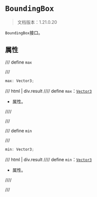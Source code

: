 # `BoundingBox`

> 文档版本：1.21.0.20

`BoundingBox`接口。

## 属性

/// define
`max`


///

```js
max: Vector3;
```

/// html | div.result
//// define
`max`：[`Vector3`](./vector3.md)

- 属性。


////

///


/// define
`min`


///

```js
min: Vector3;
```

/// html | div.result
//// define
`min`：[`Vector3`](./vector3.md)

- 属性。


////

///

